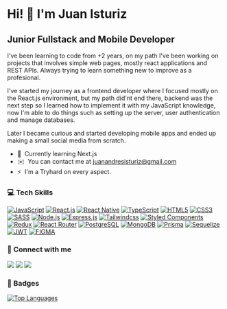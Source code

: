 Hi! 👋 I'm Juan Isturiz
=============================

Junior Fullstack and Mobile Developer
-------------------------------------

I've been learning to code from +2 years, on my path I've been working on projects that involves simple web pages, mostly react applications and REST APIs. Always trying to learn something new to improve as a profesional.

I've started my journey as a frontend developer where I focused mostly on the React.js environment, but my path did'nt end there, backend was the next step so I learned how to implement it with my JavaScript knowledge, now I'm able to do things such as setting up the server, user authentication and manage databases.

Later I became curious and started developing mobile apps and ended up making a small social media from scratch.


*   🧠  Currently learning Next.js
*   ✉️  You can contact me at [juanandresisturiz@gmail.com](mailto:juanandresisturiz@gmail.com)
*   ⚡  I'm a Tryhard on every aspect.

### 💻 Tech Skills 

<p align="left">
<a href="https://developer.mozilla.org/en-US/docs/Web/JavaScript" target="_blank" rel="noreferrer"><img src="https://img.shields.io/badge/JavaScript-323330?style=for-the-badge&logo=javascript&logoColor=F7DF1E" alt="JavaScript" /></a>
<a href="https://react.dev/" target="_blank" rel="noreferrer"><img src="https://img.shields.io/badge/React-20232A?style=for-the-badge&logo=react&logoColor=61DAFB" alt="React.js" /></a>
<a href="https://reactnative.dev/" target="_blank" rel="noreferrer"><img src="https://img.shields.io/badge/React_Native-20232A?style=for-the-badge&logo=react&logoColor=61DAFB" alt="React Native" /></a>
<a href="https://www.typescriptlang.org/" target="_blank" rel="noreferrer"><img src="https://img.shields.io/badge/TypeScript-007ACC?style=for-the-badge&logo=typescript&logoColor=white" alt="TypeScript" /></a>
<a href="https://developer.mozilla.org/en-US/docs/Glossary/HTML5" target="_blank" rel="noreferrer"><img src="https://img.shields.io/badge/HTML5-E34F26?style=for-the-badge&logo=html5&logoColor=white" alt="HTML5" /></a>
<a href="https://www.w3.org/TR/CSS/#css" target="_blank" rel="noreferrer"><img src="https://img.shields.io/badge/CSS3-1572B6?style=for-the-badge&logo=css3&logoColor=white" alt="CSS3" /></a>
<a href="https://sass-lang.com/" target="_blank" rel="noreferrer"><img src="https://img.shields.io/badge/Sass-CC6699?style=for-the-badge&logo=sass&logoColor=white" alt="SASS" /></a>
<a href="https://nodejs.org/en" target="_blank" rel="noreferrer"><img src="https://img.shields.io/badge/Node.js-43853D?style=for-the-badge&logo=node.js&logoColor=white" alt="Node.js" /></a>
<a href="https://expressjs.com/" target="_blank" rel="noreferrer"><img src="https://img.shields.io/badge/Express.js-404D59?style=for-the-badge" alt="Express.js" /></a>
<a href="https://tailwindcss.com/" target="_blank" rel="noreferrer"><img src="https://img.shields.io/badge/Tailwind_CSS-38B2AC?style=for-the-badge&logo=tailwind-css&logoColor=white" alt="Tailwindcss" /></a>
<a href="https://styled-components.com/" target="_blank" rel="noreferrer"><img src="https://img.shields.io/badge/styled--components-DB7093?style=for-the-badge&logo=styled-components&logoColor=white" alt="Styled Components" /></a>
<a href="https://redux-toolkit.js.org/" target="_blank" rel="noreferrer"><img src="https://img.shields.io/badge/Redux-593D88?style=for-the-badge&logo=redux&logoColor=white" alt="Redux" /></a>
<a href="https://reactrouter.com/en/main" target="_blank" rel="noreferrer"><img src="https://img.shields.io/badge/React_Router-CA4245?style=for-the-badge&logo=react-router&logoColor=white" alt="React Router" /></a>
<a href="https://www.postgresql.org/" target="_blank" rel="noreferrer"><img src="https://img.shields.io/badge/PostgreSQL-316192?style=for-the-badge&logo=postgresql&logoColor=white" alt="PostgreSQL" /></a>
<a href="https://www.mongodb.com/" target="_blank" rel="noreferrer"><img src="https://img.shields.io/badge/MongoDB-4EA94B?style=for-the-badge&logo=mongodb&logoColor=white" alt="MongoDB" /></a>
<a href="https://www.prisma.io/" target="_blank" rel="noreferrer"><img src="https://img.shields.io/badge/Prisma-3982CE?style=for-the-badge&logo=Prisma&logoColor=white" alt="Prisma" /></a>
<a href="https://sequelize.org/" target="_blank" rel="noreferrer"><img src="https://img.shields.io/badge/Sequelize-52B0E7?style=for-the-badge&logo=Sequelize&logoColor=white" alt="Sequelize" /></a>
<a href="https://jwt.io/" target="_blank" rel="noreferrer"><img src="https://img.shields.io/badge/json%20web%20tokens-323330?style=for-the-badge&logo=json-web-tokens&logoColor=pink" alt="JWT" /></a>
<a href="https://www.figma.com/" target="_blank" rel="noreferrer"><img src="https://img.shields.io/badge/Figma-F24E1E?style=for-the-badge&logo=figma&logoColor=white" alt="FIGMA" /></a>
                    
### 🤝 Connect with me              
                  
<p align="left">
<a href="https://discord.com/users/juuuaaaaaann#8942" target="_blank" rel="noreferrer"><img src="https://img.shields.io/badge/Discord-7289DA?style=for-the-badge&logo=discord&logoColor=white" /></a>    
<a href="http://www.instagram.com/juanisturiz_" target="_blank" rel="noreferrer"><img src="https://img.shields.io/badge/Instagram-E4405F?style=for-the-badge&logo=instagram&logoColor=white" /></a>                 
<a href="https://www.linkedin.com/in/juan-andrés-felice-isturiz-007725243/" target="_blank" rel="noreferrer"><img src="https://img.shields.io/badge/LinkedIn-0077B5?style=for-the-badge&logo=linkedin&logoColor=white" /></a></p>

### 📛 Badges

<a href="https://github.com/JuanIsturiz" align="left"><img src="https://github-readme-stats.vercel.app/api/top-langs/?username=JuanIsturiz&langs_count=10&title_color=0891b2&text_color=ffffff&icon_color=0891b2&bg_color=1c1917&hide_border=true&locale=en&custom_title=Top%20%Languages" alt="Top Languages" /></a>
